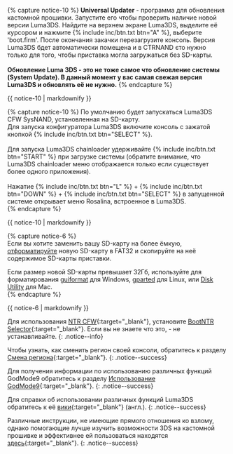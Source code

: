 {% capture notice-10 %}
**Universal Updater** - программа для обновления кастомной прошивки. Запустите его чтобы проверить наличие новой версии Luma3DS. Найдите на верхнем экране Luma3DS, выделите её курсором и 
нажмите {% include inc/btn.txt btn="A" %}, выберите 'boot.firm'. После окончания закачки перезагрузите консоль. Версия Luma3DS бдет автоматически помещена и в CTRNAND єто нужно только для того, чтобы приставка могла загружаться без SD-карты.<br><br>**Обновление Luma 3DS - это не тоже самое что обновление системы (System Update). В данный момент у вас самая свежая версия Luma3DS и обновлять её не нужно.**
{% endcapture %}

<div class="notice--info">{{ notice-10 | markdownify }}</div>

{% capture notice-10 %}
По умолчанию будет запускаться Luma3DS CFW SysNAND, установленная на SD-карту.    
Для запуска конфигуратора Luma3DS включите консоль с зажатой кнопкой {% include inc/btn.txt btn="SELECT" %}.    
<br>
Для запуска Luma3DS chainloader удерживайте {% include inc/btn.txt btn="START" %} при загрузке системы (обратите внимание, что Luma3DS chainloader меню отображается только если существует более одного приложения).
<br><br>
Нажатие {% include inc/btn.txt btn="L" %} + {% include inc/btn.txt btn="DOWN" %} + {% include inc/btn.txt btn="SELECT" %} в запущенной системе открывает меню Rosalina, встроенное в Luma3DS.         
{% endcapture %}

<div class="notice--info">{{ notice-10 | markdownify }}</div>

{% capture notice-6 %}   
Если вы хотите заменить вашу SD-карту на более ёмкую, [отформатируйте](https://customfw.xyz/format_sd) новую SD-карту в FAT32 и скопируйте на неё содержимое SD-карты приставки.     

Если размер новой SD-карты превышает 32Гб, используйте для форматирования [guiformat](http://www.ridgecrop.demon.co.uk/index.htm?guiformat.htm) для Windows, [gparted](http://gparted.org/download.php) для Linux, или [Disk Utility](https://support.apple.com/en-gb/guide/disk-utility/format-a-disk-for-windows-computers-dskutl1010/mac) для Mac.    
{% endcapture %}

<div class="notice--info">{{ notice-6 | markdownify }}</div>

Для использования [NTR CFW](https://github.com/44670/BootNTR/){:target="_blank"}, установите [BootNTR Selector](https://gbatemp.net/threads/432911/){:target="_blank"}. Если вы не знаете что это, - не устанавливайте. 
{: .notice--info}

Чтобы узнать, как сменить регион своей консоли, обратитесь к разделу [Смена региона](region-changing){:target="_blank"}.
{: .notice--success}

Для получения информации по использованию различных функций GodMode9 обратитесь к разделу [Использование GodMode9](godmode9-usage){:target="_blank"}.
{: .notice--success}

Для справки об использовании различных функций Luma3DS обратитесь к её [вики](https://github.com/AuroraWright/Luma3DS/wiki/Options-and-usage){:target="_blank"} (англ.).
{: .notice--success}

Различные инструкции, не имеющие прямого отношения ко взлому, однако помогающие лучше изучить возможности 3DS на кастомной прошивке и эффективнее ей пользоваться находятся [здесь](addons){:target="_blank"}.
{: .notice--success}